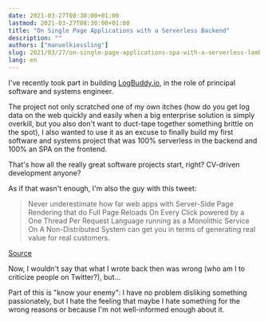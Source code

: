 ```yaml
---
date: 2021-03-27T08:30:00+01:00
lastmod: 2021-03-27T08:30:00+01:00
title: "On Single Page Applications with a Serverless Backend"
description: ""
authors: ["manuelkiessling"]
slug: 2021/03/27/on-single-page-applications-spa-with-a-serverless-lambda-backend
lang: en
---
```


I've recently took part in building [LogBuddy.io](https://logbuddy.io), in the role of principal software and systems engineer.

The project not only scratched one of my own itches (how do you get log data on the web quickly and easily when a big enterprise solution is simply overkill, but you also don't want to duct-tape together something brittle on the spot), I also wanted to use it as an excuse to finally build my first software and systems project that was 100% serverless in the backend and 100% an SPA on the frontend.

That's how all the really great software projects start, right? CV-driven development anyone?

As if that wasn't enough, I'm also the guy with this tweet:

> Never underestimate how far web apps with Server-Side Page Rendering that do Full Page Reloads On Every Click powered by a One Thread Per Request Language running as a Monolithic Service On A Non-Distributed System can get you in terms of generating real value for real customers.

[Source](https://twitter.com/manuelkiessling/status/1083642207758962688)

Now, I wouldn't say that what I wrote back then was wrong (who am I to criticize people on Twitter?), but...

Part of this is "know your enemy": I have no problem disliking something passionately, but I hate the feeling that maybe I hate something for the wrong reasons or because I'm not well-informed enough about it.
